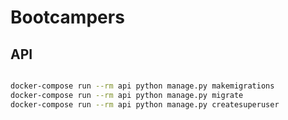 # Bootcampers

## API

```sh

docker-compose run --rm api python manage.py makemigrations
docker-compose run --rm api python manage.py migrate
docker-compose run --rm api python manage.py createsuperuser

```